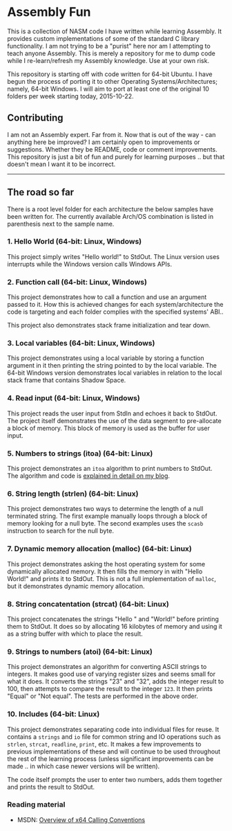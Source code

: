 # Assembly Fun

This is a collection of NASM code I have written while learning Assembly. It provides
custom implementations of some of the standard C library functionality. I am
not trying to be a "purist" here nor am I attempting to teach anyone Assembly. 
This is merely a repository for me to dump code while I re-learn/refresh 
my Assembly knowledge. Use at your own risk.

This repository is starting off with code written for 64-bit Ubuntu. I have
begun the process of porting it to other Operating Systems/Architectures; namely, 
64-bit Windows. I will aim to port at least one of the original 10 folders per
week starting today, 2015-10-22.

## Contributing

I am not an Assembly expert. Far from it. Now that is out of the way - can anything here be improved? I
am certainly open to improvements or suggestions. Whether they be README, code or
comment improvements. This repository is just a bit of fun and purely for learning
purposes .. but that doesn't mean I want it to be incorrect.

-----

## The road so far

There is a root level folder for each architecture the below samples have
been written for. The currently available Arch/OS combination is listed
in parenthesis next to the sample name. 

### 1. Hello World (64-bit: Linux, Windows)
      
This project simply writes "Hello world!" to StdOut. The Linux version
uses interrupts while the Windows version calls Windows APIs.

### 2. Function call (64-bit: Linux, Windows)

This project demonstrates how to call a function and use an argument
passed to it. How this is achieved changes for each system/architecture
the code is targeting and each folder complies with the specified
systems' ABI..

This project also demonstrates stack frame initialization and tear down.

### 3. Local variables (64-bit: Linux, Windows)

This project demonstrates using a local variable by storing a function argument
in it then printing the string pointed to by the local variable. The 64-bit Windows 
version demonstrates local variables in relation to the local stack frame
that contains Shadow Space.

### 4. Read input (64-bit: Linux, Windows)

This project reads the user input from StdIn and echoes it back to StdOut.
The project itself demonstrates the use of the data segment to pre-allocate
a block of memory. This block of memory is used as the buffer for user input.

### 5. Numbers to strings (itoa) (64-bit: Linux)

This project demonstrates an `itoa` algorithm to print numbers
to StdOut. The algorithm and code is [explained in detail on my blog](https://simonsdotnet.wordpress.com/2015/01/13/converting-numbers-to-strings-in-nasm-a-basic-itoa-implementation/).

### 6. String length (strlen) (64-bit: Linux)

This project demonstrates two ways to determine the length of a null terminated
string. The first example manually loops through a block of memory looking
for a null byte. The second examples uses the `scasb` instruction to search
for the null byte.

### 7. Dynamic memory allocation (malloc) (64-bit: Linux)

This project demonstrates asking the host operating system for some 
dynamically allocated memory. It then fills the memory in with "Hello World!"
and prints it to StdOut. This is not a full implementation of `malloc`, but
it demonstrates dynamic memory allocation.

### 8. String concatentation (strcat) (64-bit: Linux)

This project concatenates the strings "Hello " and "World!" before printing them
to StdOut. It does so by allocating 16 kilobytes of memory and using it as a
string buffer with which to place the result. 

### 9. Strings to numbers (atoi) (64-bit: Linux)

This project demonstrates an algorithm for converting ASCII strings to integers. It makes good use of varying register sizes and seems small for what it does. It converts the strings "23" and "32", adds the integer result to 100, then attempts to compare the result to the integer `123`. It then prints "Equal" or "Not equal". The tests are performed in the above order.

### 10. Includes (64-bit: Linux)

This project demonstrates separating code into individual files for reuse. It contains a `strings` and `io` file for common string and IO operations such as `strlen`, `strcat`, `readline`, `print`, etc. It makes a few improvements to previous implementations of these and will continue to be used throughout the rest of the learning process (unless significant improvements can be made .. in which case newer versions will be written).

The code itself prompts the user to enter two numbers, adds them together and prints the result to StdOut.

### Reading material

- MSDN: [Overview of x64 Calling Conventions](https://msdn.microsoft.com/en-us/library/ms235286.aspx)

